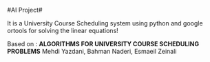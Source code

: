 #AI Project#

It is a University Course Scheduling system using python and google ortools for solving the linear equations!

Based on : **ALGORITHMS FOR UNIVERSITY COURSE SCHEDULING PROBLEMS**  </b>
</b> Mehdi Yazdani, Bahman Naderi, Esmaeil Zeinali
